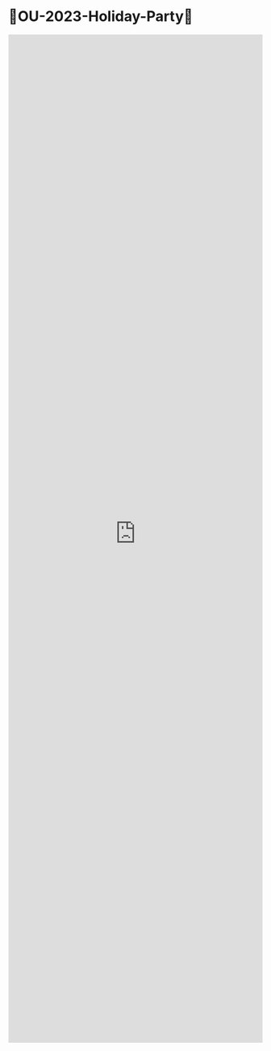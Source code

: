# 🪩OU-2023-Holiday-Party🕺
<iframe
	src="https://radames-real-time-latent-consistency-model.hf.space"
	frameborder="0"
	width="100%"
	height="2000"
></iframe>
